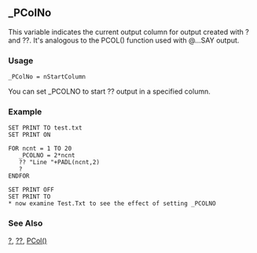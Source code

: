 ## _PColNo

This variable indicates the current output column for output created with ? and ??. It's analogous to the PCOL() function used with @...SAY output.

### Usage

```foxpro
_PColNo = nStartColumn
```

You can set _PCOLNO to start ?? output in a specified column. 

### Example

```foxpro
SET PRINT TO test.txt
SET PRINT ON

FOR ncnt = 1 TO 20
   _PCOLNO = 2*ncnt
   ?? "Line "+PADL(ncnt,2)
   ?
ENDFOR

SET PRINT OFF
SET PRINT TO
* now examine Test.Txt to see the effect of setting _PCOLNO
```
### See Also

[?](s4g174.md), [??](s4g174.md), [PCol()](s4g105.md)